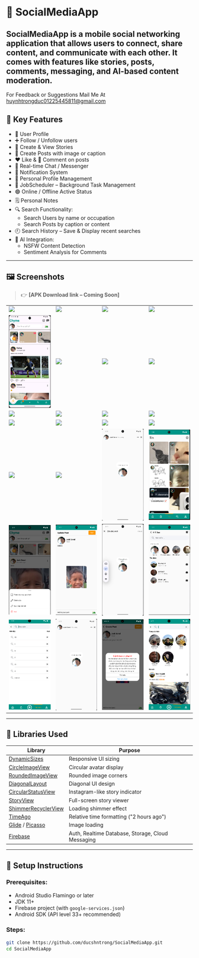 # 📱 SocialMediaApp

**SocialMediaApp** is a mobile social networking application that allows users to connect, share content, and communicate with each other. It comes with features like stories, posts, comments, messaging, and AI-based content moderation.
---

For Feedback or Suggestions Mail Me At huynhtrongduc01225445811@gmail.com 

## 🚀 Key Features

- 👤 User Profile
- ➕ Follow / Unfollow users
- 📸 Create & View Stories
- 📝 Create Posts with image or caption
- ❤️ Like & 💬 Comment on posts
- 💬 Real-time Chat / Messenger
- 🔔 Notification System
- 🧑 Personal Profile Management
- 📅 JobScheduler – Background Task Management
- 🟢 Online / Offline Active Status
- 🗒️ Personal Notes
- 🔍 Search Functionality:
  - Search Users by name or occupation
  - Search Posts by caption or content
- 🕘 Search History – Save & Display recent searches
- 🤖 AI Integration:
  - NSFW Content Detection
  - Sentiment Analysis for Comments

---

## 🖼️ Screenshots

> 👉 **[APK Download link – Coming Soon]**

<table style="width:100%">
  <tr>
    <td><img src="screenshots/img14.jpg"/></td>
    <td><img src="screenshots/img1.jpg"/></td>
    <td><img src="screenshots/img2.jpg"/></td>
    <td><img src="screenshots/img3.jpg"/></td>
  </tr>
  <tr>
    <td><img src="screenshots/img4.png"/></td>
    <td><img src="screenshots/img5.jpg"/></td>
    <td><img src="screenshots/img6.jpg"/></td>
    <td><img src="screenshots/img7.jpg"/></td>
  </tr>
  <tr>
    <td><img src="screenshots/img8.jpg"/></td>
    <td><img src="screenshots/img9.jpg"/></td>
    <td><img src="screenshots/img10.jpg"/></td>
    <td><img src="screenshots/img11.jpg"/></td>
  </tr>
  <tr>
    <td><img src="screenshots/img12.jpg"/></td>
    <td><img src="screenshots/img13.jpg"/></td>
    <td><img src="screenshots/img14.jpg"/></td>
    <td><img src="screenshots/img16.jpg"/></td>
  </tr>
  <tr>
    <td><img src="screenshots/img17.jpg"/></td>
    <td><img src="screenshots/img18.jpg"/></td>
    <td><img src="screenshots/img25.png"/></td>
    <td><img src="screenshots/img20.png"/></td>
  </tr>
  <tr>
    <td><img src="screenshots/img21.png"/></td>
    <td><img src="screenshots/img22.png"/></td>
    <td><img src="screenshots/img23.png"/></td>
    <td><img src="screenshots/img24.png"/></td>
  </tr>
  <tr>
    <td><img src="screenshots/img28.png"/></td>
    <td><img src="screenshots/img25.png"/></td>
    <td><img src="screenshots/img26.png"/></td>
    <td><img src="screenshots/img27.png"/></td>
  </tr>
</table>

---

## 🧩 Libraries Used

| Library | Purpose |
|--------|---------|
| [DynamicSizes](https://github.com/MrNouri/DynamicSizes) | Responsive UI sizing |
| [CircleImageView](https://github.com/hdodenhof/CircleImageView) | Circular avatar display |
| [RoundedImageView](https://github.com/vinc3m1/RoundedImageView) | Rounded image corners |
| [DiagonalLayout](https://github.com/florent37/DiagonalLayout) | Diagonal UI design |
| [CircularStatusView](https://github.com/3llomi/CircularStatusView) | Instagram-like story indicator |
| [StoryView](https://github.com/OMARIHAMZA/StoryView) | Full-screen story viewer |
| [ShimmerRecyclerView](https://github.com/sharish/ShimmerRecyclerView) | Loading shimmer effect |
| [TimeAgo](https://github.com/marlonlom/timeago) | Relative time formatting ("2 hours ago") |
| [Glide](https://github.com/bumptech/glide) / [Picasso](https://github.com/square/picasso) | Image loading |
| [Firebase](https://firebase.google.com/) | Auth, Realtime Database, Storage, Cloud Messaging |

---

## 🔧 Setup Instructions

### Prerequisites:
- Android Studio Flamingo or later
- JDK 11+
- Firebase project (with `google-services.json`)
- Android SDK (API level 33+ recommended)

### Steps:
```bash
git clone https://github.com/ducshntrong/SocialMediaApp.git
cd SocialMediaApp

